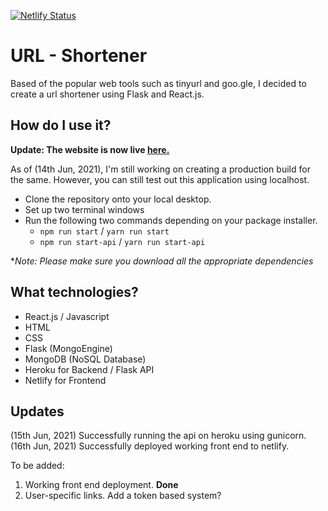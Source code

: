 [![Netlify Status](https://api.netlify.com/api/v1/badges/1564daf3-fa5f-4bcc-a33d-fc3d67d92947/deploy-status)](https://app.netlify.com/sites/dazzling-darwin-d56d27/deploys)

# URL - Shortener

Based of the popular web tools such as tinyurl and goo.gle, I decided to create a url shortener using Flask and React.js.

## How do I use it?

**Update: The website is now live [here.](https://dazzling-darwin-d56d27.netlify.app/)**

As of (14th Jun, 2021), I'm still working on creating a production build for the same. However, you can still test out this application using localhost. 

- Clone the repository onto your local desktop. 
- Set up two terminal windows
- Run the following two commands depending on your package installer. 
  - `npm run start` / `yarn run start`
  - `npm run start-api` / `yarn run start-api`

**Note: Please make sure you download all the appropriate dependencies*

## What technologies?
  
- React.js / Javascript
- HTML
- CSS
- Flask (MongoEngine)
- MongoDB (NoSQL Database)
- Heroku for Backend / Flask API
- Netlify for Frontend

## Updates

(15th Jun, 2021) Successfully running the api on heroku using gunicorn. 
(16th Jun, 2021) Successfully deployed working front end to netlify.

To be added:
1. Working front end deployment. **Done**
2. User-specific links. Add a token based system?